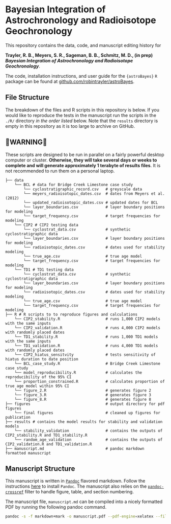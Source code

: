 # Bayesian Integration of Astrochronology and Radioisotope Geochronology

This repository contains the data, code, and manuscript editing history for 

**Trayler, R. B., Meyers, S. R., Sageman, B. B., Schmitz, M. D., (in prep) *Bayesian Integration of Astrochronology and Radioisotope Geochronology***. 

The code, installation instructions, and user guide for the `{astroBayes}` `R` package can be found at [github.com/robintrayler/astroBayes](https://github.com/robintrayler/astroBayes). 

## File Structure 
The breakdown of the files and R scripts in this repository is below. If you would like to reproduce the tests in the manuscript run the scripts in the `./R/` directory *in the order listed* below. Note that the `results` directory is empty in this repository as it is too large to archive on GitHub.  

## **🚨WARNING🚨** 
These scripts are designed to be run in parallel on a fairly powerful desktop computer or cluster. **Otherwise, they will take several days or weeks to complete and will generate approximately 1 terabyte of results files**. It is not recommended to run them on a personal laptop. 

```
├── data
    └── BCL # data for Bridge Creek Limestone case study
        └── cyclostratigraphic_record.csv   # greyscale data
        └── meyers_radioisotopic_dates.csv  # dates from Meyers et al. (2012)
        └── updated_radioisotopic_dates.csv # updated dates for BCL 
        └── layer_boundaries.csv            # layer boundary positions for modeling
        └── target_frequency.csv            # target frequencies for modeling
    └── CIP2 # CIP2 testing data
        └── cyclostrat_data.csv             # synthetic cyclostratigraphic data 
        └── layer_boundaries.csv            # layer boundary positions for modeling
        └── radioisotopic_dates.csv         # dates used for stability modeling
        └── true_age.csv                    # true age model 
        └── target_frequency.csv            # target frequencies for modeling
    └── TD1 # TD1 testing data
        └── cyclostrat_data.csv             # synthetic cyclostratigraphic data 
        └── layer_boundaries.csv            # layer boundary positions for modeling
        └── radioisotopic_dates.csv         # dates used for stability modeling
        └── true_age.csv                    # true age model 
        └── target_frequency.csv            # target frequencies for modeling
├── R # R scripts to to reproduce figures and calculations
    └── CIP2_stability.R                    # runs 1,000 CIP2 models with the same inputs
    └── CIP2_validation.R                   # runs 4,000 CIP2 models with randomly placed dates
    └── TD1_stability.R                     # runs 1,000 TD1 models with the same inputs
    └── TD1_validation.R                    # runs 4,000 TD1 models with randomly placed dates
    └── CIP2_hiatus_sensitvity              # tests sensitivity of hiatus duration to date position
    └── BCL_case_study.R                    # Bridge Creek Limestone case study
    └── model_reproducibility.R             # calculates the reproducibility of the 95% CI
    └── proportion_constrained.R            # calculates proportion of true age model within 95% CI
    └── figure_2.R                          # generates figure 2
    └── figure_3.R                          # generates figure 3
    └── figure_8.R                          # generates figure 8
├── figures                                 # output directory for pdf figures
    └── final figures                       # cleaned up figures for publication 
├── results # contains the model results for stability and validation models
    └── stability_validation                # contains the outputs of CIP2_stability.R and TD1_stability.R
    └── random_age_validation               # contains the outputs of CIP2_validation.R and TD1_validation.R 
├── manuscript.md                           # pandoc markdown formatted manuscript
```

## Manuscript Structure

This manuscript is written in [`Pandoc`](https://pandoc.org) flavored markdown. Follow the instructions [here](https://pandoc.org/installing.html) to install `Pandoc`. The manuscript also relies on the [`pandoc-crossref`](https://github.com/lierdakil/pandoc-crossref) filter to handle figure, table, and section numbering. 

The manuscript file, `manuscript.md` can be compiled into a nicely formatted PDF by running the following pandoc command.

```bash
pandoc -s -f markdown+mark -o manuscript.pdf --pdf-engine=xelatex --filter pandoc-crossref --citeproc --number-sections manuscript.md
```



